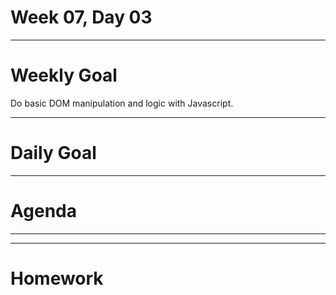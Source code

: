 # Week 07, Day 03

---

# Weekly Goal

Do basic DOM manipulation and logic with Javascript.

---

# Daily Goal

---

# Agenda

---

---

# Homework

